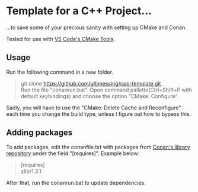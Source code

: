 # Template for a C++ Project...
...to save some of your precious sanity with setting up CMake and Conan.

Tested for use with [VS Code's CMake Tools](https://marketplace.visualstudio.com/items?itemName=ms-vscode.cmake-tools).

## Usage

Run the following command in a new folder.
>git clone https://github.com/ultimessing/cpp-template.git .  
Run the file "conanrun.bat".
Open command pallette(Ctrl+Shift+P with default keybindings) and choose the option "CMake: Configure".

Sadly, you will have to use the "CMake: Delete Cache and Reconfigure" each time you change the build type, unless I figure out how to bypass this. 


## Adding packages
To add packages, edit the conanfile.txt with packages from [Conan's library repository](https://conan.io/center) under the field "[requires]".
Example below:
>[requires]  
>zlib/1.3.1

After that, run the conanrun.bat to update dependencies.

